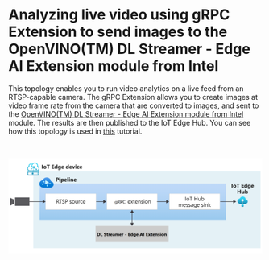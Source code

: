 # Analyzing live video using gRPC Extension to send images to the OpenVINO(TM) DL Streamer - Edge AI Extension module from Intel

This topology enables you to run video analytics on a live feed from an RTSP-capable camera. The gRPC Extension allows you to create images at video frame rate from the camera that are converted to images, and sent to the [ OpenVINO(TM) DL Streamer - Edge AI Extension module from Intel](https://aka.ms/ava-intel-ovms) module. The results are then published to the IoT Edge Hub. You can see how this topology is used in [this](https://docs.microsoft.com/azure/azure-video-analyzer/video-analyzer-docs/use-intel-grpc-video-analytics-serving-tutorial) tutorial.

<br>
<p align="center">
  <img src="./topology.png" title="Analyzing live video using gRPC Extension to send images to the OpenVINO(TM) DL Streamer - Edge AI Extension module from Intel"/>
</p>
<br>
